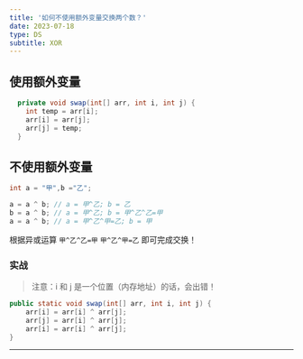 ```yaml
---
title: '如何不使用额外变量交换两个数？'
date: 2023-07-18
type: DS
subtitle: XOR
---
```


## 使用额外变量

```java
  private void swap(int[] arr, int i, int j) {
    int temp = arr[i];
    arr[i] = arr[j];
    arr[j] = temp;
  }
```

## 不使用额外变量

```java
int a = "甲",b ="乙";

a = a ^ b; // a = 甲^乙; b = 乙
b = a ^ b; // a = 甲^乙; b = 甲^乙^乙=甲
a = a ^ b; // a = 甲^乙^甲=乙; b = 甲
```

根据异或运算 `甲^乙^乙=甲` `甲^乙^甲=乙` 即可完成交换！

### 实战

> 注意：i 和 j 是一个位置（内存地址）的话，会出错！

```java
public static void swap(int[] arr, int i, int j) {
    arr[i] = arr[i] ^ arr[j];
    arr[j] = arr[i] ^ arr[j];
    arr[i] = arr[i] ^ arr[j];
}
```

<ListPosts type="XOR"/>
<hr/>
